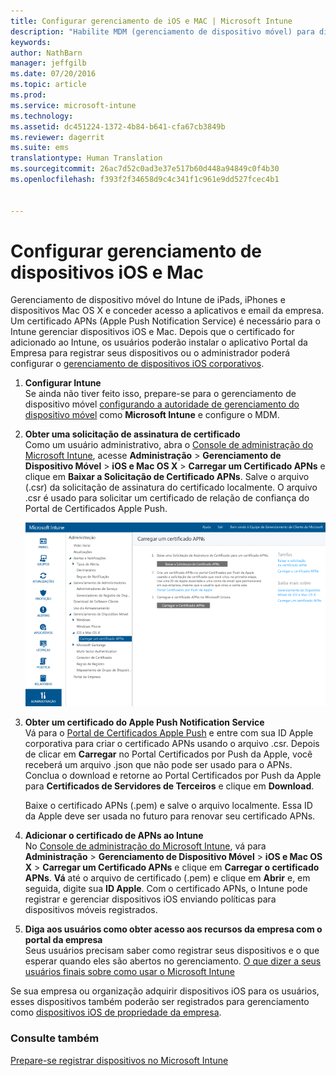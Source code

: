 ```yaml
---
title: Configurar gerenciamento de iOS e MAC | Microsoft Intune
description: "Habilite MDM (gerenciamento de dispositivo móvel) para dispositivos iOS, inclusive iPads e iPhones, bem como dispositivos Mac OS X com o Microsoft Intune."
keywords: 
author: NathBarn
manager: jeffgilb
ms.date: 07/20/2016
ms.topic: article
ms.prod: 
ms.service: microsoft-intune
ms.technology: 
ms.assetid: dc451224-1372-4b84-b641-cfa67cb3849b
ms.reviewer: dagerrit
ms.suite: ems
translationtype: Human Translation
ms.sourcegitcommit: 26ac7d52c0ad3e37e517b60d448a94849c0f4b30
ms.openlocfilehash: f393f2f34658d9c4c341f1c961e9dd527fcec4b1


---
```


# Configurar gerenciamento de dispositivos iOS e Mac
Gerenciamento de dispositivo móvel do Intune de iPads, iPhones e dispositivos Mac OS X e conceder acesso a aplicativos e email da empresa. Um certificado APNs (Apple Push Notification Service) é necessário para o Intune gerenciar dispositivos iOS e Mac. Depois que o certificado for adicionado ao Intune, os usuários poderão instalar o aplicativo Portal da Empresa para registrar seus dispositivos ou o administrador poderá configurar o [gerenciamento de dispositivos iOS corporativos](enroll-corporate-owned-ios-devices-in-microsoft-intune.md).

1.  **Configurar Intune**<br>
    Se ainda não tiver feito isso, prepare-se para o gerenciamento de dispositivo móvel [configurando a autoridade de gerenciamento do dispositivo móvel](get-ready-to-enroll-devices-in-microsoft-intune.md#set-mobile-device-management-authority) como **Microsoft Intune** e configure o MDM.

2.  **Obter uma solicitação de assinatura de certificado**<br>
    Como um usuário administrativo, abra o [Console de administração do Microsoft Intune](http://manage.microsoft.com), acesse **Administração** &gt; **Gerenciamento de Dispositivo Móvel** &gt; **iOS e Mac OS X** &gt; **Carregar um Certificado APNs** e clique em **Baixar a Solicitação de Certificado APNs**. Salve o arquivo (.csr) da solicitação de assinatura do certificado localmente. O arquivo .csr é usado para solicitar um certificado de relação de confiança do Portal de Certificados Apple Push.

    ![Caixa de diálogo para carregar certificado do APNs](../media/Intune-iOS-enrollment-with-apns.png)

3.  **Obter um certificado do Apple Push Notification Service**<br>
    Vá para o [Portal de Certificados Apple Push](http://go.microsoft.com/fwlink/?LinkId=269844) e entre com sua ID Apple corporativa para criar o certificado APNs usando o arquivo .csr. Depois de clicar em **Carregar** no Portal Certificados por Push da Apple, você receberá um arquivo .json que não pode ser usado para o APNs. Conclua o download e retorne ao Portal Certificados por Push da Apple para **Certificados de Servidores de Terceiros** e clique em **Download**.

    Baixe o certificado APNs (.pem) e salve o arquivo localmente. Essa ID da Apple deve ser usada no futuro para renovar seu certificado APNs.

4.  **Adicionar o certificado de APNs ao Intune**<br>
    No [Console de administração do Microsoft Intune](http://manage.microsoft.com), vá para **Administração** &gt; **Gerenciamento de Dispositivo Móvel** &gt; **iOS e Mac OS X** &gt; **Carregar um Certificado APNs** e clique em **Carregar o certificado APNs**. **Vá** até o arquivo de certificado (.pem) e clique em **Abrir** e, em seguida, digite sua **ID Apple**. Com o certificado APNs, o Intune pode registrar e gerenciar dispositivos iOS enviando políticas para dispositivos móveis registrados.

5.  **Diga aos usuários como obter acesso aos recursos da empresa com o portal da empresa**<br>
    Seus usuários precisam saber como registrar seus dispositivos e o que esperar quando eles são abertos no gerenciamento. [O que dizer a seus usuários finais sobre como usar o Microsoft Intune](what-to-tell-your-end-users-about-using-microsoft-intune.md)

Se sua empresa ou organização adquirir dispositivos iOS para os usuários, esses dispositivos também poderão ser registrados para gerenciamento como [dispositivos iOS de propriedade da empresa](enroll-corporate-owned-ios-devices-in-microsoft-intune.md).

### Consulte também
[Prepare-se registrar dispositivos no Microsoft Intune](get-ready-to-enroll-devices-in-microsoft-intune.md)



<!--HONumber=Jul16_HO3-->


